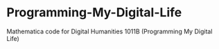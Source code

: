 # Programming-My-Digital-Life
Mathematica code for Digital Humanities 1011B (Programming My Digital Life)
